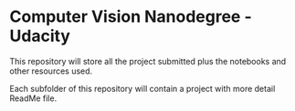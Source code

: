 # Computer Vision Nanodegree - Udacity

This repository will store all the project submitted plus the notebooks and other resources used.

Each subfolder of this repository will contain a project with more detail ReadMe file.